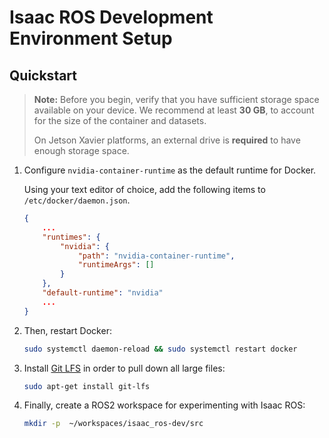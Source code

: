 # Isaac ROS Development Environment Setup

## Quickstart
> **Note:** Before you begin, verify that you have sufficient storage space available on your device. We recommend at least **30 GB**, to account for the size of the container and datasets.
> 
> On Jetson Xavier platforms, an external drive is **required** to have enough storage space.


1. Configure `nvidia-container-runtime` as the default runtime for Docker. 
   
   Using your text editor of choice, add the following items to `/etc/docker/daemon.json`. 
    ```json
    {
        ...
        "runtimes": {
            "nvidia": {
                "path": "nvidia-container-runtime",
                "runtimeArgs": []
            }
        },
        "default-runtime": "nvidia"
        ...
    }
    ```
2. Then, restart Docker: 
   ```bash
   sudo systemctl daemon-reload && sudo systemctl restart docker
   ```
3. Install [Git LFS](https://git-lfs.github.com/) in order to pull down all large files:  
    ```bash
    sudo apt-get install git-lfs
    ```  
4. Finally, create a ROS2 workspace for experimenting with Isaac ROS:  
    ```bash
    mkdir -p  ~/workspaces/isaac_ros-dev/src
    ``` 
